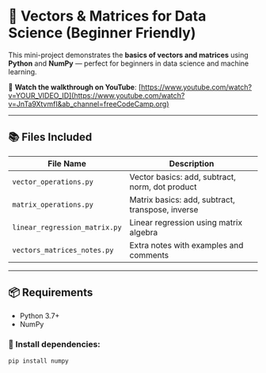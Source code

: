 # 🧮 Vectors & Matrices for Data Science (Beginner Friendly)

This mini-project demonstrates the **basics of vectors and matrices** using **Python** and **NumPy** — perfect for beginners in data science and machine learning.

🎥 **Watch the walkthrough on YouTube**: [https://www.youtube.com/watch?v=YOUR_VIDEO_ID](https://www.youtube.com/watch?v=JnTa9XtvmfI&ab_channel=freeCodeCamp.org)

---

## 📚 Files Included

| File Name                     | Description                                       |
|------------------------------|---------------------------------------------------|
| `vector_operations.py`       | Vector basics: add, subtract, norm, dot product   |
| `matrix_operations.py`       | Matrix basics: add, subtract, transpose, inverse  |
| `linear_regression_matrix.py`| Linear regression using matrix algebra            |
| `vectors_matrices_notes.py`  | Extra notes with examples and comments            |

---

## 📦 Requirements

- Python 3.7+
- NumPy

### 🔧 Install dependencies:

```bash
pip install numpy
